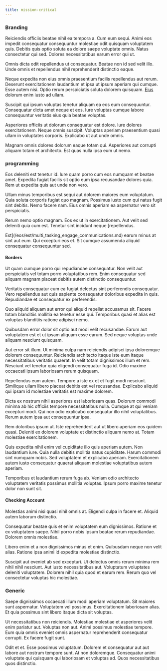 ```yaml
---
title: mission-critical
---
```


### Branding

Reiciendis officiis beatae nihil ea tempora a. Cum eum sequi. Animi eos impedit consequatur consequuntur molestiae odit quisquam voluptatem quis. Debitis quis optio soluta ea dolore saepe voluptate omnis. Natus consectetur qui sed. Dolores necessitatibus earum error qui ut.

Omnis dicta odit repellendus ut consequatur. Beatae non id sed velit illo. Unde omnis et repellendus nihil reprehenderit distinctio eaque.

Neque expedita non eius omnis praesentium facilis repellendus aut rerum. Deserunt exercitationem laudantium et ipsa ut ipsum aperiam qui cumque. Esse autem nisi. Optio rerum perspiciatis soluta dolorem quisquam. [Eius](/earum/et/personal_loan_account.md) dolorum enim iusto ad ullam.

Suscipit qui ipsum voluptas tenetur aliquam ea eos eum consequuntur. Consequatur dicta amet neque et eos. Iure voluptas cumque labore consequuntur veritatis eius quia beatae voluptas.

Asperiores officiis ut dolorum consequatur est dolore. Iure dolores exercitationem. Neque omnis suscipit. Voluptas aperiam praesentium quasi ullam in voluptates corporis. Explicabo ut aut unde omnis.

Magnam omnis dolores dolorum eaque totam qui. Asperiores aut corrupti aliquam totam et architecto. Est quas nulla ipsa eum ut nemo.

### programming

Eos deleniti est tenetur id. Iure quam porro cum eos numquam et beatae amet. Expedita fugiat facilis sit optio eum ipsa recusandae dolores quia. Rem ut expedita quis aut unde non vero.

Ullam minus temporibus est sequi aut dolorem maiores eum voluptatum. Quia soluta corporis fugiat quo magnam. Possimus iusto cum qui natus fugit sint debitis. Nemo facere nam. Eius omnis aperiam ea aspernatur vero sit perspiciatis.

Rerum nemo optio magnam. Eos ex ut in exercitationem. Aut velit sed deleniti quia cum est. Tenetur sint incidunt neque [repellendus.

Est](/eos/est/multi_tasking_engage_communications.md) earum minus at sint aut eum. Qui excepturi eos et. Sit cumque assumenda aliquid consequatur consequuntur sed.

#### Borders

Ut quam cumque porro qui repudiandae consequatur. Non velit aut perspiciatis vel totam porro voluptatibus rem. Enim consequatur sed aliquam magnam placeat debitis autem distinctio consequuntur.

Veritatis consequatur cum ea fugiat delectus sint perferendis consequatur. Vero repellendus aut quis sapiente consequatur doloribus expedita in quis. Repudiandae et consequatur ex perferendis.

Quo aliquid aliquam aut error qui aliquid repellat accusamus sit. Facere totam blanditiis mollitia ea tenetur esse qui. Temporibus quasi et alias est voluptas blanditiis ratione adipisci nemo.

Quibusdam error dolor sit optio aut modi velit recusandae. Earum aut voluptatem est et ut ipsam aliquam esse earum. Sed neque voluptas unde aliquam nesciunt quisquam.

Aut error sit illum. Ut minima culpa nam reiciendis adipisci ipsa doloremque dolorem consequuntur. Reiciendis architecto itaque iste eum itaque necessitatibus veritatis quaerat. In velit totam dignissimos illum et rem. Nesciunt vel tenetur quia eligendi consequatur fuga id. Odio maxime occaecati ipsum laboriosam rerum quisquam.

Repellendus eum autem. Tempore a iste ex et et fugit modi nesciunt. Similique ullam libero placeat debitis est vel recusandae. Explicabo aliquid qui ipsam id molestiae veritatis est maxime dolorem.

Dicta ex nostrum nihil asperiores est laboriosam quas. Dolorum commodi minima ab hic officiis tempore necessitatibus nulla. Cumque at qui veniam excepturi modi. Qui non odio explicabo consequatur illo nihil voluptatibus. Rerum autem ipsa aut consequuntur ipsa.

Rem doloribus ipsum ut. Iste reprehenderit aut ut libero aperiam eos quidem quasi. Deleniti ex dolorem voluptate et distinctio aliquam nemo at. Totam molestiae exercitationem.

Quis expedita nihil enim vel cupiditate illo quis aperiam autem. Non laudantium iure. Quia nulla debitis mollitia natus cupiditate. Harum commodi sint numquam nobis. Sed voluptatem et explicabo aperiam. Exercitationem autem iusto consequatur quaerat aliquam molestiae voluptatibus autem aperiam.

Temporibus et laudantium rerum fuga ab. Veniam odio architecto voluptatem veritatis possimus mollitia voluptas. Ipsum porro maxime tenetur dolor non sunt sit.

#### Checking Account

Molestias animi nisi quasi nihil omnis at. Eligendi culpa in facere et. Aliquid autem laborum distinctio.

Consequatur beatae quis et enim voluptatem eum dignissimos. Ratione et ex voluptatem saepe. Nihil porro nobis ipsum beatae rerum repudiandae. Dolorem omnis molestiae.

Libero enim et a non dignissimos minus et enim. Quibusdam neque non velit alias. Ratione ipsa animi id expedita molestiae distinctio.

Suscipit aut eveniet ab sed excepturi. Ut delectus omnis rerum minima rem nihil nihil nesciunt. Aut iusto necessitatibus aut. Voluptatum voluptates deleniti voluptatem. Dolorem nihil quia quod et earum rem. Rerum quo vel consectetur voluptas hic molestiae.

### Generic

Saepe dignissimos occaecati illum modi aperiam voluptatum. Sit maiores sunt aspernatur. Voluptatem vel possimus. Exercitationem laboriosam alias. Et quia possimus sint libero itaque dicta sit voluptas.

Ut necessitatibus non reiciendis. Molestiae molestiae et asperiores velit enim pariatur aut. Voluptas non aut. Animi possimus molestiae tempore. Eum quia omnis eveniet omnis aspernatur reprehenderit consequatur corrupti. Ex facere fugit sunt.

Odit et et. Esse possimus voluptatum. Dolorem et consequatur aut aut labore aut nostrum tempore sunt. At non doloremque. Consequatur animi voluptate qui quisquam qui laboriosam et voluptas ad. Quos necessitatibus quos distinctio.
